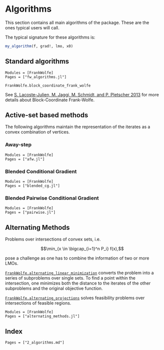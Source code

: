 # Algorithms

This section contains all main algorithms of the package. These are the ones typical users will call.

The typical signature for these algorithms is:
```julia
my_algorithm(f, grad!, lmo, x0)
```

## Standard algorithms

```@autodocs
Modules = [FrankWolfe]
Pages = ["fw_algorithms.jl"]
```

```@docs
FrankWolfe.block_coordinate_frank_wolfe
```
See [ S. Lacoste-Julien, M. Jaggi, M. Schmidt, and P. Pletscher 2013](https://arxiv.org/abs/1207.4747) for more details about Block-Coordinate Frank-Wolfe.

## Active-set based methods

The following algorithms maintain the representation of the iterates
as a convex combination of vertices.

### Away-step

```@autodocs
Modules = [FrankWolfe]
Pages = ["afw.jl"]
```

### Blended Conditional Gradient

```@autodocs
Modules = [FrankWolfe]
Pages = ["blended_cg.jl"]
```

### Blended Pairwise Conditional Gradient

```@autodocs
Modules = [FrankWolfe]
Pages = ["pairwise.jl"]
```

## Alternating Methods

Problems over intersections of convex sets, i.e. 
```math
\min_{x \in \bigcap_{i=1}^n P_i} f(x),
```
pose a challenge as one has to combine the information of two or more LMOs.

[`FrankWolfe.alternating_linear_minimization`](@ref) converts the problem into a series of subproblems over single sets. To find a point within the intersection, one minimizes both the distance to the iterates of the other subproblems and the original objective function. 

[`FrankWolfe.alternating_projections`](@ref) solves feasibility problems over intersections of feasible regions.

```
Modules = [FrankWolfe]
Pages = ["alternating_methods.jl"]
```

## Index

```@index
Pages = ["2_algorithms.md"]
```
